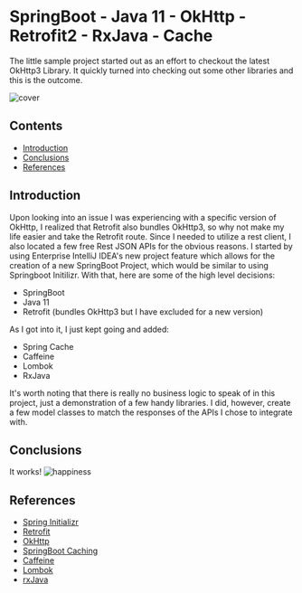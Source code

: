 # SpringBoot - Java 11 - OkHttp - Retrofit2 - RxJava - Cache 
The little sample project started out as an effort to checkout the latest OkHttp3 Library. It quickly turned into checking out some other libraries and this is the outcome.

![cover](https://t1.daumcdn.net/cfile/tistory/2503AD3956BBF48832?original)
## Contents
- [Introduction](#introduction)
- [Conclusions](#conclusions)
- [References](#references)

## Introduction
Upon looking into an issue I was experiencing with a specific version of OkHttp, I realized that Retrofit also bundles OkHttp3, so why not make my life easier and take the Retrofit route.
Since I needed to utilize a rest client, I also located a few free Rest JSON APIs for the obvious reasons. I started by using Enterprise IntelliJ IDEA's new project feature which allows for the creation of a new SpringBoot Project, which would be similar to using Springboot Initilizr.
With that, here are some of the high level decisions:
- SpringBoot
- Java 11
- Retrofit (bundles OkHttp3 but I have excluded for a new version)

As I got into it, I just kept going and added:
- Spring Cache
- Caffeine
- Lombok
- RxJava

It's worth noting that there is really no business logic to speak of in this project, just a demonstration of a few handy libraries. I did, however, create a few model classes to match the responses of the APIs I chose to integrate with.

## Conclusions

It works!
![happiness](https://media.tenor.com/w9t5gL4hnK0AAAAC/carlton-dance.gif)

## References

- [Spring Initializr](https://start.spring.io/)
- [Retrofit](https://square.github.io/retrofit/)
- [OkHttp](https://square.github.io/okhttp/)
- [SpringBoot Caching](https://docs.spring.io/spring-boot/docs/current/reference/htmlsingle/#io.caching)
- [Caffeine](https://docs.spring.io/spring-boot/docs/current/reference/htmlsingle/#io.caching.provider.caffeine)
- [Lombok](https://projectlombok.org/)
- [rxJava](https://github.com/ReactiveX/RxJava)